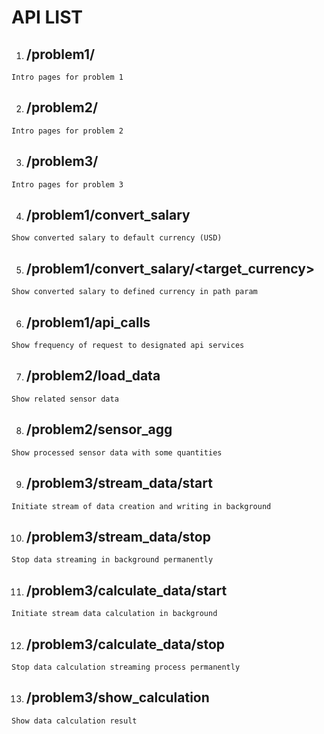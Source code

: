# API LIST

1.   ## /problem1/   
    Intro pages for problem 1
2.   ## /problem2/
    Intro pages for problem 2
3.   ## /problem3/
    Intro pages for problem 3
4.   ## /problem1/convert_salary
    Show converted salary to default currency (USD)
5.   ## /problem1/convert_salary/<target_currency>
    Show converted salary to defined currency in path param
6.   ## /problem1/api_calls
    Show frequency of request to designated api services
7.   ## /problem2/load_data
    Show related sensor data
8.   ## /problem2/sensor_agg
    Show processed sensor data with some quantities
9.   ## /problem3/stream_data/start
    Initiate stream of data creation and writing in background
10.  ## /problem3/stream_data/stop
    Stop data streaming in background permanently
11.  ## /problem3/calculate_data/start
    Initiate stream data calculation in background 
12.  ## /problem3/calculate_data/stop
    Stop data calculation streaming process permanently
13.  ## /problem3/show_calculation
    Show data calculation result